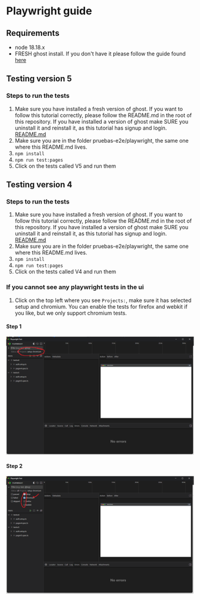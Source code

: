 # Playwright guide

## Requirements

- node 18.18.x
- FRESH ghost install. If you don't have it please follow the guide found [here](../../README.md)

## Testing version 5 
### Steps to run the tests

1. Make sure you have installed a fresh version of ghost. If you want to follow this tutorial correctly, please follow the README.md in the root of this repository. If you have installed a version of ghost make SURE you uninstall it and reinstall it, as this tutorial has signup and login. [README.md](../../README.md)
2. Make sure you are in the folder pruebas-e2e/playwright, the same one where this README.md lives.
3. `npm install`
4. `npm run test:pages`
5. Click on the tests called V5 and run them

## Testing version 4
### Steps to run the tests

1. Make sure you have installed a fresh version of ghost. If you want to follow this tutorial correctly, please follow the README.md in the root of this repository. If you have installed a version of ghost make SURE you uninstall it and reinstall it, as this tutorial has signup and login. [README.md](../../README.md)
2. Make sure you are in the folder pruebas-e2e/playwright, the same one where this README.md lives.
3. `npm install`
4. `npm run test:pages`
5. Click on the tests called V4 and run them

### If you cannot see any playwright tests in the ui
1. Click on the top left where you see `Projects:`, make sure it has selected setup and chromium. You can enable the tests for firefox and webkit if you like, but we only support chromium tests. 
#### Step 1
![image1](./images/step%201%20playwright.png)
#### Step 2
![image2](./images/step%202%20playwright.png)